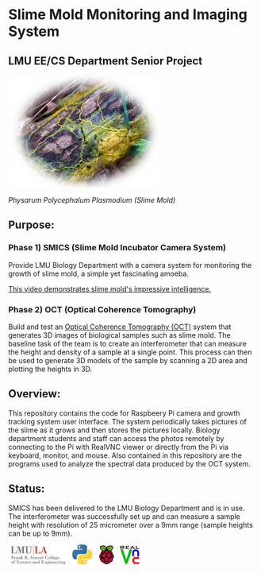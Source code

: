 # **Slime Mold Monitoring and Imaging System**
## **LMU EE/CS Department Senior Project**
<img src="images/oie_124645G3I2Cvl3-1.jpg" width="300" hspace="5">

*Physarum Polycephalum Plasmodium (Slime Mold)*
## Purpose:
### Phase 1) SMICS (Slime Mold Incubator Camera System)
Provide LMU Biology Department with a camera system for monitoring the growth of slime mold, 
a simple yet fascinating amoeba. 

<a href= "https://www.youtube.com/watch?v=GwKuFREOgmo" >This video demonstrates slime mold's impressive intelligence.</a>

### Phase 2) OCT (Optical Coherence Tomography)
Build and test an <a href= "https://en.wikipedia.org/wiki/Optical_coherence_tomography" >Optical Coherence Tomography (OCT)</a> system that generates 3D images of biological samples such as slime mold. The baseline task of the team is to create an interferometer that can measure the height and density of a sample at a single point. This process can then be used to generate 3D models of the sample by scanning a 2D area and plotting the heights in 3D. 

## Overview: 
This repository contains the code for Raspbeery Pi camera and growth tracking system user interface. 
The system periodically takes pictures of the slime as it grows and then stores the pictures 
locally. Biology department students and staff can access the photos remotely by connecting to the 
Pi with RealVNC viewer or directly from the Pi via keyboard, monitor, and mouse. Also contained in this repository
are the programs used to analyze the spectral data produced by the OCT system.

## Status:
SMICS has been delivered to the LMU Biology Department and is in use. The interferometer was successfully set up and can measure a sample height with resolution of 25 micrometer over a 9mm range (sample heights can be up to 9mm).

<img src="images/lmuseaver.jpg" width="110" hspace="5">    <img src="images/1024px-Python-logo-notext.svg.png" width="40" hspace="5">    <img src="images/Raspberry_Pi_Logo.svg.png" width="30" hspace="5">
<img src="images/realvnc.jpg" width="40" hspace="3">
